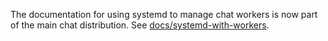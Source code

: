 The documentation for using systemd to manage chat workers is now part of
the main chat distribution. See
[docs/systemd-with-workers](https://chat.docs.imzqqq.top/systemd-with-workers/index.html).

